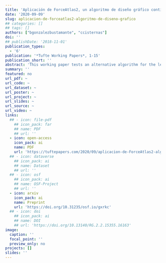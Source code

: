 ```yaml
---
title: 'Aplicación de ForceAtlas2, un algoritmo de diseño gráfico continúo, para el estudio de las élites'
date: '2020-09-09'
slug: aplicacion-de-forceatlas2-algoritmo-de-diseno-grafico
## categories: []
## tags: []
authors: ["bgonzalezbustamante", "ccisternas"]
doi: ''
## publishDate: '2018-11-01'
publication_types:
  - '6'
publication: '*Tufte Working Papers*, 1-15'
publication_short: ''
abstract: 'This working paper tests an alternative algorithm for the legislative periods analysed by [González-Bustamante and Cisternas (2016)](/publication/elites-politicas-en-el-poder-legislativo-chileno-la-camara-de-diputados/) in Chile between 1990 and 2014. Specifically, ForceAtlas2 is used, which is a continuous graph layout algorithm developed by Jacomy et al. (2014) based on a force-directed design. The social composition, partisanship and educational background are analysed in order to identify the level of homogeneity in each legislature.'
summary: ''
featured: no
url_pdf: ~
url_code: ~
url_dataset: ~
url_poster: ~
url_project: ~
url_slides: ~
url_source: ~
url_video: ~
links:
  ## - icon: file-pdf
    ## icon_pack: far
    ## name: PDF
    ## url: ''
  - icon: open-access 
    icon_pack: ai
    name: PDF
    url: 'https://tuftepapers.com/2020/09/aplicacion-de-ForceAtlas2-algoritmo-de-diseno-grafico.html'
  ## - icon: dataverse
    ## icon_pack: ai
    ## name: Dataset
    ## url: ''
  ## - icon: osf
    ## icon_pack: ai
    ## name: OSF-Project
    ## url: ''
  - icon: arxiv
    icon_pack: ai
    name: Preprint
    url: 'https://doi.org/10.31235/osf.io/gxrkc'
  ## - icon: doi
    ## icon_pack: ai
    ## name: DOI
    ## url: 'https://doi.org/10.13140/RG.2.2.15355.16163'
image:
  caption: ''
  focal_point: ''
  preview_only: no
projects: []
slides: ''
---
```

